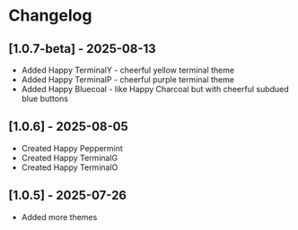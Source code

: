 # Changelog

## [1.0.7-beta] - 2025-08-13

- Added Happy TerminalY - cheerful yellow terminal theme
- Added Happy TerminalP - cheerful purple terminal theme
- Added Happy Bluecoal - like Happy Charcoal but with cheerful subdued blue buttons

## [1.0.6] - 2025-08-05

- Created Happy Peppermint
- Created Happy TerminalG
- Created Happy TerminalO

## [1.0.5] - 2025-07-26

- Added more themes
